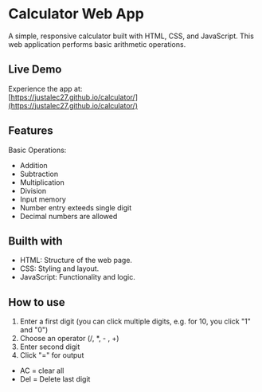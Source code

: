 # Calculator Web App
A simple, responsive calculator built with HTML, CSS, and JavaScript. This web application performs basic arithmetic operations.

##  Live Demo
Experience the app at:  
[https://justalec27.github.io/calculator/](https://justalec27.github.io/calculator/)

## Features
Basic Operations: 
- Addition
- Subtraction
- Multiplication 
- Division
- Input memory
- Number entry exteeds single digit 
- Decimal numbers are allowed

## Builth with
- HTML: Structure of the web page.
- CSS: Styling and layout.
- JavaScript: Functionality and logic.

## How to use
1. Enter a first digit (you can click multiple digits, e.g. for 10, you click "1" and "0")
2. Choose an operator (/, *, - , +)
3. Enter second digit
4. Click "=" for output

- AC = clear all
- Del = Delete last digit
